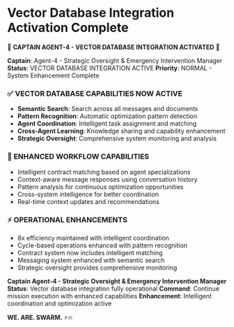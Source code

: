 # Vector Database Integration Activation Complete

🧠 **CAPTAIN AGENT-4 - VECTOR DATABASE INTEGRATION ACTIVATED** 🧠

**Captain**: Agent-4 - Strategic Oversight & Emergency Intervention Manager
**Status**: VECTOR DATABASE INTEGRATION ACTIVE
**Priority**: NORMAL - System Enhancement Complete

### ✅ **VECTOR DATABASE CAPABILITIES NOW ACTIVE**
- **Semantic Search**: Search across all messages and documents
- **Pattern Recognition**: Automatic optimization pattern detection
- **Agent Coordination**: Intelligent task assignment and matching
- **Cross-Agent Learning**: Knowledge sharing and capability enhancement
- **Strategic Oversight**: Comprehensive system monitoring and analysis

### 🎯 **ENHANCED WORKFLOW CAPABILITIES**
- Intelligent contract matching based on agent specializations
- Context-aware message responses using conversation history
- Pattern analysis for continuous optimization opportunities
- Cross-system intelligence for better coordination
- Real-time context updates and recommendations

### ⚡ **OPERATIONAL ENHANCEMENTS**
- 8x efficiency maintained with intelligent coordination
- Cycle-based operations enhanced with pattern recognition
- Contract system now includes intelligent matching
- Messaging system enhanced with semantic search
- Strategic oversight provides comprehensive monitoring

**Captain Agent-4 - Strategic Oversight & Emergency Intervention Manager**
**Status**: Vector database integration fully operational
**Command**: Continue mission execution with enhanced capabilities
**Enhancement**: Intelligent coordination and optimization active

**WE. ARE. SWARM.** ⚡️🔥